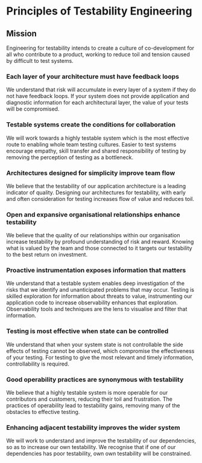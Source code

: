 # Principles of Testability Engineering

## Mission

Engineering for testability intends to create a culture of co-development for all who contribute to a product, working to reduce toil and tension caused by difficult to test systems.

### Each layer of your architecture must have feedback loops

We understand that risk will accumulate in every layer of a system if they do not have feedback loops. If your system does not provide application and diagnostic information for each architectural layer, the value of your tests will be compromised.

### Testable systems create the conditions for collaboration

We will work towards a highly testable system which is the most effective route to enabling whole team testing cultures. Easier to test systems encourage empathy, skill transfer and shared responsibility of testing by removing the perception of testing as a bottleneck.

### Architectures designed for simplicity improve team flow

We believe that the testability of our application architecture is a leading indicator of quality. Designing our architectures for testability, with early and often consideration for testing increases flow of value and reduces toil.
  
### Open and expansive organisational relationships enhance testability

We believe that the quality of our relationships within our organisation increase testability by profound understanding of risk and reward. Knowing what is valued by the team and those connected to it targets our testability to the best return on investment.

### Proactive instrumentation exposes information that matters

We understand that a testable system enables deep investigation of the risks that we identify and unanticipated problems that may occur. Testing is skilled exploration for information about threats to value, instrumenting our application code  to increase observability enhances that exploration. Observability tools and techniques are the lens to visualise and filter that information.

### Testing is most effective when state can be controlled

We understand that when your system state is not controllable the side effects of testing cannot be observed, which compromise the effectiveness of your testing. For testing to give the most relevant and timely information, controllability is required.

### Good operability practices are synonymous with testability

We believe that a highly testable system is more operable for our contributors and customers, reducing their toil and frustration. The practices of operability lead to testability gains, removing many of the obstacles to effective testing.

### Enhancing adjacent testability improves the wider system

We will work to understand and improve the testability of our dependencies, so as to increase our own testability. We recognise that if one of our dependencies has poor testability, own own testability will be constrained.
